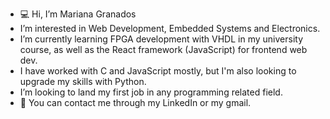 - 💻 Hi, I’m Mariana Granados
-  I’m interested in Web Development, Embedded Systems and Electronics.
-  I’m currently learning FPGA development with VHDL in my university course, as well as the React framework (JavaScript) for frontend web dev.
-  I have worked with C and JavaScript mostly, but I'm also looking to upgrade my skills with Python.
-  I’m looking to land my first job in any programming related field.
- 📧 You can contact me through my LinkedIn or my gmail. 

<!---
MarianaGranados-09/MarianaGranados-09 is a ✨ special ✨ repository because its `README.md` (this file) appears on your GitHub profile.
You can click the Preview link to take a look at your changes.
--->
